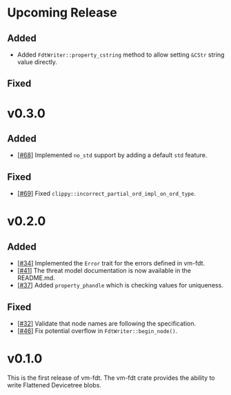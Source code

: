 # Upcoming Release

## Added

- Added `FdtWriter::property_cstring` method to allow setting `&CStr` string
  value directly.

## Fixed

# v0.3.0

## Added
- [[#68](https://github.com/rust-vmm/vm-fdt/pull/68)] Implemented `no_std`
  support by adding a default `std` feature.

## Fixed
- [[#69](https://github.com/rust-vmm/vm-fdt/pull/69)] Fixed
  `clippy::incorrect_partial_ord_impl_on_ord_type`.

# v0.2.0

## Added
- [[#34](https://github.com/rust-vmm/vm-fdt/pull/34)] Implemented the `Error`
  trait for the errors defined in vm-fdt.
- [[#41](https://github.com/rust-vmm/vm-fdt/pull/41)] The threat model
  documentation is now available in the README.md.
- [[#37](https://github.com/rust-vmm/vm-fdt/issues/37)] Added
  `property_phandle` which is checking values for uniqueness.

## Fixed
- [[#32](https://github.com/rust-vmm/vm-fdt/issues/32)] Validate that node
  names are following the specification.
- [[#46](https://github.com/rust-vmm/vm-fdt/pull/46)] Fix potential overflow
  in `FdtWriter::begin_node()`.

# v0.1.0

This is the first release of vm-fdt.
The vm-fdt crate provides the ability to write Flattened Devicetree blobs.

